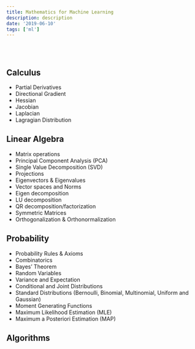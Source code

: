 ```yaml
---
title: Mathematics for Machine Learning
description: description
date: '2019-06-10'
tags: ['ml']
---
```


<br />
<br />

## Calculus

* Partial Derivatives
* Directional Gradient
* Hessian
* Jacobian
* Laplacian
* Lagragian Distribution

## Linear Algebra

* Matrix operations
* Principal Component Analysis (PCA)
* Single Value Decomposition (SVD)
* Projections
* Eigenvectors & Eigenvalues
* Vector spaces and Norms
* Eigen decomposition
* LU decomposition
* QR decomposition/factorization
* Symmetric Matrices
* Orthogonalization & Orthonormalization


## Probability

* Probability Rules & Axioms
* Combinatorics
* Bayes’ Theorem
* Random Variables
* Variance and Expectation
* Conditional and Joint Distributions
* Standard Distributions (Bernoulli, Binomial, Multinomial, Uniform and Gaussian)
* Moment Generating Functions
* Maximum Likelihood Estimation (MLE)
* Maximum a Posteriori Estimation (MAP)

## Algorithms


